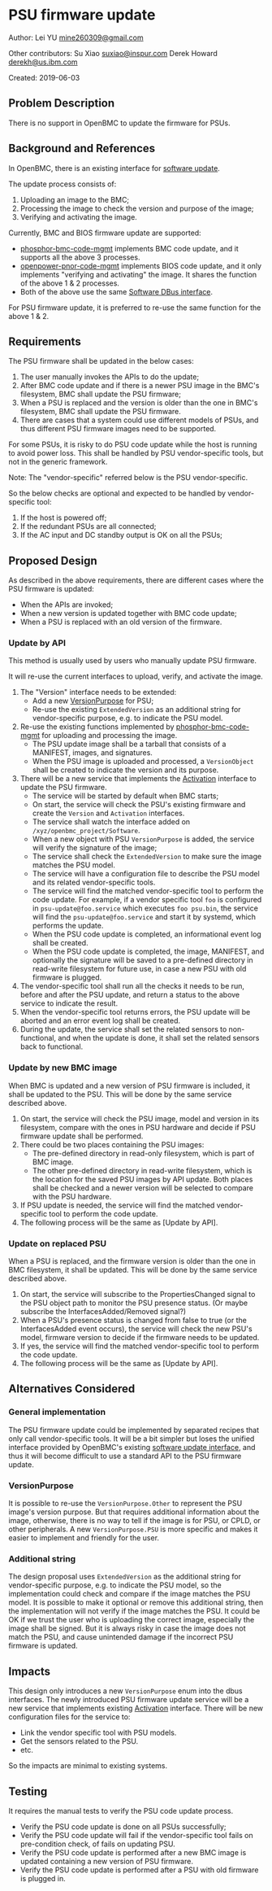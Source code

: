 # PSU firmware update

Author:
   Lei YU <mine260309@gmail.com> <LeiYU>

Other contributors:
   Su Xiao <suxiao@inspur.com>
   Derek Howard <derekh@us.ibm.com>

Created:
   2019-06-03


## Problem Description

There is no support in OpenBMC to update the firmware for PSUs.


## Background and References

In OpenBMC, there is an existing interface for [software update][1].

The update process consists of:
1. Uploading an image to the BMC;
2. Processing the image to check the version and purpose of the image;
3. Verifying and activating the image.

Currently, BMC and BIOS firmware update are supported:
* [phosphor-bmc-code-mgmt][2] implements BMC code update, and it supports all
  the above 3 processes.
* [openpower-pnor-code-mgmt][3] implements BIOS code update, and it only
  implements "verifying and activating" the image. It shares the function of
  the above 1 & 2 processes.
* Both of the above use the same [Software DBus interface][1].

For PSU firmware update, it is preferred to re-use the same function for the
above 1 & 2.


## Requirements

The PSU firmware shall be updated in the below cases:
1. The user manually invokes the APIs to do the update;
2. After BMC code update and if there is a newer PSU image in the BMC's
   filesystem, BMC shall update the PSU firmware;
3. When a PSU is replaced and the version is older than the one in BMC's
   filesystem, BMC shall update the PSU firmware.
4. There are cases that a system could use different models of PSUs, and thus
   different PSU firmware images need to be supported.

For some PSUs, it is risky to do PSU code update while the host is running to
avoid power loss. This shall be handled by PSU vendor-specific tools, but not
in the generic framework.

Note: The "vendor-specific" referred below is the PSU vendor-specific.

So the below checks are optional and expected to be handled by vendor-specific
tool:
1. If the host is powered off;
2. If the redundant PSUs are all connected;
3. If the AC input and DC standby output is OK on all the PSUs;


## Proposed Design

As described in the above requirements, there are different cases where the
PSU firmware is updated:
* When the APIs are invoked;
* When a new version is updated together with BMC code update;
* When a PSU is replaced with an old version of the firmware.

### Update by API

This method is usually used by users who manually update PSU firmware.

It will re-use the current interfaces to upload, verify, and activate the
image.

1. The "Version" interface needs to be extended:
   * Add a new [VersionPurpose][4] for PSU;
   * Re-use the existing `ExtendedVersion` as an additional string for
     vendor-specific purpose, e.g. to indicate the PSU model.
2. Re-use the existing functions implemented by [phosphor-bmc-code-mgmt][2] for
   uploading and processing the image.
   * The PSU update image shall be a tarball that consists of a MANIFEST,
     images, and signatures.
   * When the PSU image is uploaded and processed, a `VersionObject` shall be
     created to indicate the version and its purpose.
3. There will be a new service that implements the [Activation][5] interface to
   update the PSU firmware.
   * The service will be started by default when BMC starts;
   * On start, the service will check the PSU's existing firmware and create
     the `Version` and `Activation` interfaces.
   * The service shall watch the interface added on
     `/xyz/openbmc_project/Software`.
   * When a new object with PSU `VersionPurpose` is added, the service will
     verify the signature of the image;
   * The service shall check the `ExtendedVersion` to make sure the image
     matches the PSU model.
   * The service will have a configuration file to describe the PSU model and
     its related vendor-specific tools.
   * The service will find the matched vendor-specific tool to perform the code
     update.
     For example, if a vendor specific tool `foo` is configured in
     `psu-update@foo.service` which executes `foo psu.bin`, the service will
     find the `psu-update@foo.service` and start it by systemd, which performs
     the update.
   * When the PSU code update is completed, an informational event log shall be
     created.
   * When the PSU code update is completed, the image, MANIFEST, and optionally
     the signature will be saved to a pre-defined directory in read-write
     filesystem for future use, in case a new PSU with old firmware is plugged.
4. The vendor-specific tool shall run all the checks it needs to be run, before
   and after the PSU update, and return a status to the above service to
   indicate the result.
5. When the vendor-specific tool returns errors, the PSU update will be aborted
   and an error event log shall be created.
6. During the update, the service shall set the related sensors to
   non-functional, and when the update is done, it shall set the related
   sensors back to functional.

### Update by new BMC image

When BMC is updated and a new version of PSU firmware is included, it shall be
updated to the PSU.
This will be done by the same service described above.

1. On start, the service will check the PSU image, model and version in its
   filesystem, compare with the ones in PSU hardware and decide if PSU firmware
   update shall be performed.
2. There could be two places containing the PSU images:
   * The pre-defined directory in read-only filesystem, which is part of BMC
     image.
   * The other pre-defined directory in read-write filesystem, which is the
     location for the saved PSU images by API update.
   Both places shall be checked and a newer version will be selected to compare
   with the PSU hardware.
3. If PSU update is needed, the service will find the matched vendor-specific
   tool to perform the code update.
4. The following process will be the same as [Update by API].

### Update on replaced PSU

When a PSU is replaced, and the firmware version is older than the one in BMC
filesystem, it shall be updated.
This will be done by the same service described above.

1. On start, the service will subscribe to the PropertiesChanged signal to
   the PSU object path to monitor the PSU presence status.
   (Or maybe subscribe the InterfacesAdded/Removed signal?)
2. When a PSU's presence status is changed from false to true (or the
   InterfacesAdded event occurs), the service will check the new PSU's model,
   firmware version to decide if the firmware needs to be updated.
3. If yes, the service will find the matched vendor-specific tool to perform
   the code update.
4. The following process will be the same as [Update by API].

## Alternatives Considered

### General implementation

The PSU firmware update could be implemented by separated recipes that only
call vendor-specific tools.
It will be a bit simpler but loses the unified interface provided by OpenBMC's
existing [software update interface][1], and thus it will become difficult to
use a standard API to the PSU firmware update.

### VersionPurpose
It is possible to re-use the `VersionPurpose.Other` to represent the PSU
image's version purpose.
But that requires additional information about the image, otherwise, there is
no way to tell if the image is for PSU, or CPLD, or other peripherals.
A new `VersionPurpose.PSU` is more specific and makes it easier to implement
and friendly for the user.

### Additional string
The design proposal uses `ExtendedVersion` as the additional string for
vendor-specific purpose, e.g. to indicate the PSU model, so the implementation
could check and compare if the image matches the PSU model.
It is possible to make it optional or remove this additional string, then the
implementation will not verify if the image matches the PSU. It could be OK if
we trust the user who is uploading the correct image, especially the image
shall be signed.
But it is always risky in case the image does not match the PSU, and cause
unintended damage if the incorrect PSU firmware is updated.


## Impacts

This design only introduces a new `VersionPurpose` enum into the dbus
interfaces.
The newly introduced PSU firmware update service will be a new service that
implements existing [Activation][5] interface.
There will be new configuration files for the service to:
* Link the vendor specific tool with PSU models.
* Get the sensors related to the PSU.
* etc.

So the impacts are minimal to existing systems.


## Testing

It requires the manual tests to verify the PSU code update process.
* Verify the PSU code update is done on all PSUs successfully;
* Verify the PSU code update will fail if the vendor-specific tool fails on
  pre-condition check, of fails on updating PSU.
* Verify the PSU code update is performed after a new BMC image is updated
  containing a new version of PSU firmware.
* Verify the PSU code update is performed after a PSU with old firmware is
  plugged in.


[1]: https://github.com/openbmc/phosphor-dbus-interfaces/tree/master/yaml/xyz/openbmc_project/Software
[2]: https://github.com/openbmc/phosphor-bmc-code-mgmt/
[3]: https://github.com/openbmc/openpower-pnor-code-mgmt/
[4]: https://github.com/openbmc/phosphor-dbus-interfaces/blob/57b878d048f929643276f1bf7fdf750abc4bde8b/xyz/openbmc_project/Software/Version.interface.yaml#L14
[5]: https://github.com/openbmc/phosphor-dbus-interfaces/blob/master/yaml/xyz/openbmc_project/Software/Activation.interface.yaml


